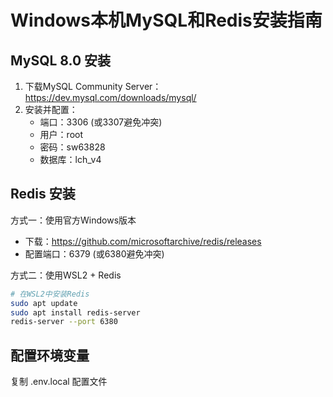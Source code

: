 # Windows本机MySQL和Redis安装指南

## MySQL 8.0 安装
1. 下载MySQL Community Server：https://dev.mysql.com/downloads/mysql/
2. 安装并配置：
   - 端口：3306 (或3307避免冲突)
   - 用户：root
   - 密码：sw63828
   - 数据库：lch_v4

## Redis 安装
方式一：使用官方Windows版本
- 下载：https://github.com/microsoftarchive/redis/releases
- 配置端口：6379 (或6380避免冲突)

方式二：使用WSL2 + Redis
```bash
# 在WSL2中安装Redis
sudo apt update
sudo apt install redis-server
redis-server --port 6380
```

## 配置环境变量
复制 .env.local 配置文件